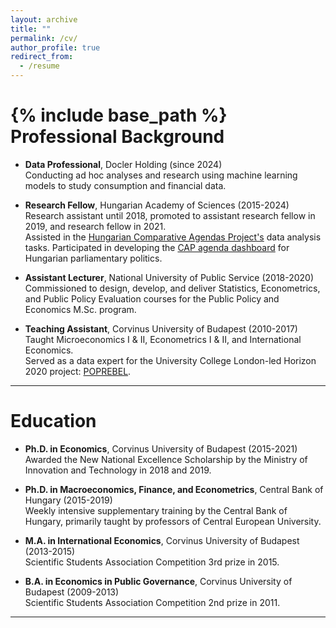 ```yaml
---
layout: archive
title: ""
permalink: /cv/
author_profile: true
redirect_from:
  - /resume
---
```


{% include base_path %}
Professional Background
======
* **Data Professional**, Docler Holding (since 2024)  
  Conducting ad hoc analyses and research using machine learning models to study consumption and financial data.

* **Research Fellow**, Hungarian Academy of Sciences (2015-2024)
  Research assistant until 2018, promoted to assistant research fellow in 2019, and research fellow in 2021.  
  Assisted in the [Hungarian Comparative Agendas Project's](https://politikatudomany.tk.hu/en/policy-agendas-hungary) data analysis tasks. Participated in developing the [CAP agenda dashboard](https://napirendek.hu/) for Hungarian parliamentary politics.

* **Assistant Lecturer**, National University of Public Service (2018-2020)  
  Commissioned to design, develop, and deliver Statistics, Econometrics, and Public Policy Evaluation courses for the Public Policy and Economics M.Sc. program.

* **Teaching Assistant**, Corvinus University of Budapest (2010-2017)  
  Taught Microeconomics I & II, Econometrics I & II, and International Economics.  
  Served as a data expert for the University College London-led Horizon 2020 project: [POPREBEL](https://populism-europe.com/poprebel/).

---

Education
======
* **Ph.D. in Economics**, Corvinus University of Budapest (2015-2021)  
  Awarded the New National Excellence Scholarship by the Ministry of Innovation and Technology in 2018 and 2019.

* **Ph.D. in Macroeconomics, Finance, and Econometrics**, Central Bank of Hungary (2015-2019)  
  Weekly intensive supplementary training by the Central Bank of Hungary, primarily taught by professors of Central European University.

* **M.A. in International Economics**, Corvinus University of Budapest (2013-2015)  
  Scientific Students Association Competition 3rd prize in 2015.

* **B.A. in Economics in Public Governance**, Corvinus University of Budapest (2009-2013)  
  Scientific Students Association Competition 2nd prize in 2011.

---
